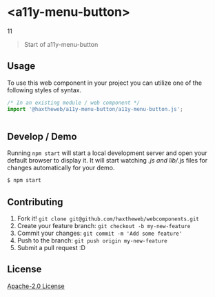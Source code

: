 # &lt;a11y-menu-button&gt;

11
> Start of a11y-menu-button

## Usage
To use this web component in your project you can utilize one of the following styles of syntax.

```js
/* In an existing module / web component */
import '@haxtheweb/a11y-menu-button/a11y-menu-button.js';



```

## Develop / Demo
Running `npm start` will start a local development server and open your default browser to display it. It will start watching *.js and lib/*.js files for changes automatically for your demo.
```bash
$ npm start
```


## Contributing

1. Fork it! `git clone git@github.com/haxtheweb/webcomponents.git`
2. Create your feature branch: `git checkout -b my-new-feature`
3. Commit your changes: `git commit -m 'Add some feature'`
4. Push to the branch: `git push origin my-new-feature`
5. Submit a pull request :D



## License
[Apache-2.0 License](http://opensource.org/licenses/Apache-2.0)